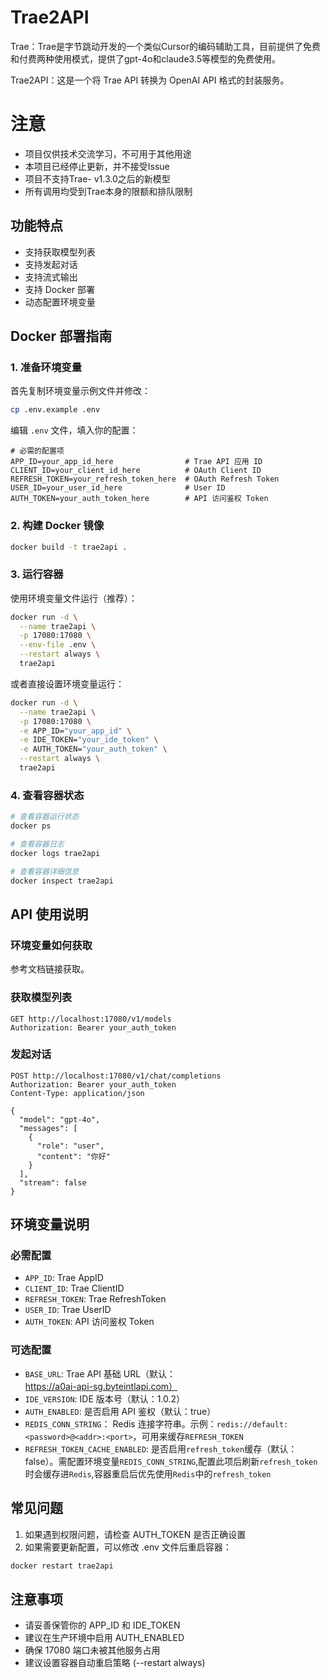 # Trae2API

Trae：Trae是字节跳动开发的一个类似Cursor的编码辅助工具，目前提供了免费和付费两种使用模式，提供了gpt-4o和claude3.5等模型的免费使用。

Trae2API：这是一个将 Trae API 转换为 OpenAI API 格式的封装服务。

# 注意
* 项目仅供技术交流学习，不可用于其他用途
* 本项目已经停止更新，并不接受Issue
* 项目不支持Trae- v1.3.0之后的新模型
* 所有调用均受到Trae本身的限额和排队限制

## 功能特点

- 支持获取模型列表
- 支持发起对话
- 支持流式输出
- 支持 Docker 部署
- 动态配置环境变量

## Docker 部署指南

### 1. 准备环境变量
首先复制环境变量示例文件并修改：
```bash
cp .env.example .env
```

编辑 `.env` 文件，填入你的配置：
```env
# 必需的配置项
APP_ID=your_app_id_here                # Trae API 应用 ID
CLIENT_ID=your_client_id_here          # OAuth Client ID
REFRESH_TOKEN=your_refresh_token_here  # OAuth Refresh Token
USER_ID=your_user_id_here              # User ID
AUTH_TOKEN=your_auth_token_here        # API 访问鉴权 Token
```

### 2. 构建 Docker 镜像
```bash
docker build -t trae2api .
```

### 3. 运行容器
使用环境变量文件运行（推荐）：
```bash
docker run -d \
  --name trae2api \
  -p 17080:17080 \
  --env-file .env \
  --restart always \
  trae2api
```

或者直接设置环境变量运行：
```bash
docker run -d \
  --name trae2api \
  -p 17080:17080 \
  -e APP_ID="your_app_id" \
  -e IDE_TOKEN="your_ide_token" \
  -e AUTH_TOKEN="your_auth_token" \
  --restart always \
  trae2api
```

### 4. 查看容器状态
```bash
# 查看容器运行状态
docker ps

# 查看容器日志
docker logs trae2api

# 查看容器详细信息
docker inspect trae2api
```

## API 使用说明


### 环境变量如何获取

参考文档链接获取。


### 获取模型列表
```http
GET http://localhost:17080/v1/models
Authorization: Bearer your_auth_token
```

### 发起对话
```http
POST http://localhost:17080/v1/chat/completions
Authorization: Bearer your_auth_token
Content-Type: application/json

{
  "model": "gpt-4o",
  "messages": [
    {
      "role": "user",
      "content": "你好"
    }
  ],
  "stream": false
}
```

## 环境变量说明

### 必需配置
- `APP_ID`: Trae AppID
- `CLIENT_ID`: Trae ClientID
- `REFRESH_TOKEN`: Trae RefreshToken
- `USER_ID`: Trae UserID
- `AUTH_TOKEN`: API 访问鉴权 Token

### 可选配置
- `BASE_URL`: Trae API 基础 URL（默认：https://a0ai-api-sg.byteintlapi.com）
- `IDE_VERSION`: IDE 版本号（默认：1.0.2）
- `AUTH_ENABLED`: 是否启用 API 鉴权（默认：true）
- `REDIS_CONN_STRING`： Redis 连接字符串。示例：`redis://default:<password>@<addr>:<port>`，可用来缓存`REFRESH_TOKEN`
- `REFRESH_TOKEN_CACHE_ENABLED`: 是否启用`refresh_token`缓存（默认：false）。需配置环境变量`REDIS_CONN_STRING`,配置此项后刷新`refresh_token`时会缓存进`Redis`,容器重启后优先使用`Redis`中的`refresh_token` 

## 常见问题

1. 如果遇到权限问题，请检查 AUTH_TOKEN 是否正确设置
2. 如果需要更新配置，可以修改 .env 文件后重启容器：
```bash
docker restart trae2api
```

## 注意事项

- 请妥善保管你的 APP_ID 和 IDE_TOKEN
- 建议在生产环境中启用 AUTH_ENABLED
- 确保 17080 端口未被其他服务占用
- 建议设置容器自动重启策略 (--restart always)
